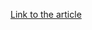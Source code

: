 [Link to the article](https://cybersecuritynews.com/threat-actors-abuse-connectwise-configuration/)
